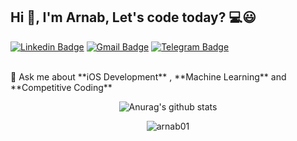 ## Hi :wave:, I'm Arnab, Let's code today? :computer::smiley:

[![Linkedin Badge](https://img.shields.io/badge/-ArnabDatta-blue?style=flat-square&logo=Linkedin&logoColor=white&link=https://www.linkedin.com/in/arnabdatta01/)](https://www.linkedin.com/in/arnabdatta01/) [![Gmail Badge](https://img.shields.io/badge/-arnab.datta123@gmail.com-c14438?style=flat-square&logo=Gmail&logoColor=white&link=mailto:arnab.datta123@gmail.com)](mailto:arnab.datta123@gmail.com) [![Telegram Badge](https://img.shields.io/badge/-ArnabDatta-254c77?style=flat-square&logo=Telegram&logoColor=white&link=https://t.me/arnab_001)](https://t.me/arnab_001) 

<br>
💬 Ask me about **iOS Development** , **Machine Learning** and **Competitive Coding**
 

<p align="center">
  <img align="center" src="https://github-readme-stats.anuraghazra1.vercel.app/api?username=arnab01&show_icons=true&include_all_commits=true&theme=material-palenight" alt="Anurag's github stats" />
</p>

<p align="center">
  <img align="center" src="https://github-readme-streak-stats.herokuapp.com/?user=arnab01&theme=material-palenight" alt="arnab01" />
</p>

<br>

